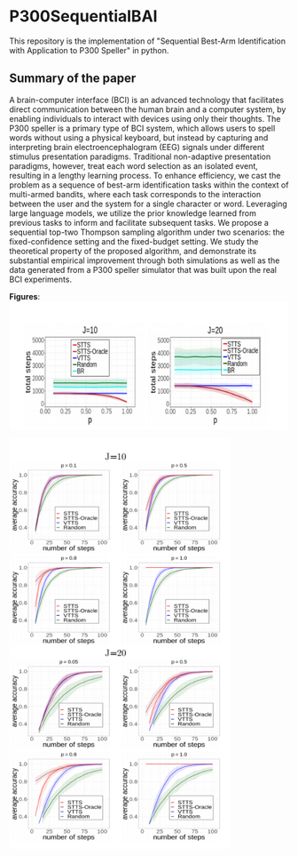 # P300SequentialBAI
This repository is the implementation of "Sequential Best-Arm Identification with Application to P300 Speller" in python.

## Summary of the paper

A brain-computer interface (BCI) is an advanced technology that facilitates direct communication between the human brain and a computer system, by enabling individuals to interact with devices using only their thoughts. The P300 speller is a primary type of BCI system, which allows users to spell words without using a physical keyboard, but instead by capturing and interpreting brain electroencephalogram (EEG) signals under different stimulus presentation paradigms. Traditional non-adaptive presentation paradigms, however, treat each word selection as an isolated event, resulting in a lengthy learning process. To enhance efficiency, we cast the problem as a sequence of best-arm identification tasks within the context of multi-armed bandits, where each task corresponds to the interaction between the user and the system for a single character or word. Leveraging large language models, we utilize the prior knowledge learned from previous tasks to inform and facilitate subsequent tasks. We propose a sequential top-two Thompson sampling algorithm under two scenarios: the fixed-confidence setting and the fixed-budget setting. We study the theoretical property of the proposed algorithm, and demonstrate its substantial empirical improvement through both simulations as well as the data generated from a P300 speller simulator that was built upon the real BCI experiments.



**Figures**:  
 <img align="center" src="Figure/FC.png" alt="drawing" width="600">
 
 <img align="center" src="Figure/FB.png" alt="drawing" width="400">

